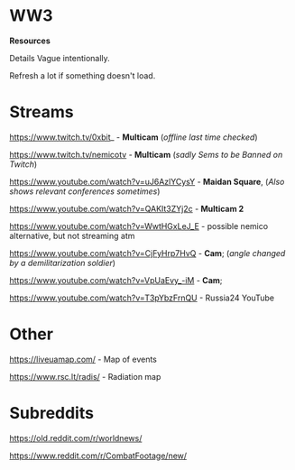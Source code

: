 # WW3
**Resources**

Details Vague intentionally.

Refresh a lot if something doesn't load.

# Streams

https://www.twitch.tv/0xbit_ - **Multicam** (_offline last time checked_)

https://www.twitch.tv/nemicotv - **Multicam** (_sadly Sems to be Banned on Twitch_)

https://www.youtube.com/watch?v=uJ6AzlYCysY - **Maidan Square**, (_Also shows relevant conferences sometimes_)

https://www.youtube.com/watch?v=QAKIt3ZYj2c - **Multicam 2**

https://www.youtube.com/watch?v=WwtHGxLeJ_E - possible nemico alternative, but not streaming atm


https://www.youtube.com/watch?v=CjFyHrp7HvQ - **Cam**; (_angle changed by a demilitarization soldier_)

https://www.youtube.com/watch?v=VpUaEvy_-iM - **Cam**;

https://www.youtube.com/watch?v=T3pYbzFrnQU - Russia24 YouTube


# Other
https://liveuamap.com/ - Map of events

https://www.rsc.lt/radis/ - Radiation map

# Subreddits

https://old.reddit.com/r/worldnews/

https://www.reddit.com/r/CombatFootage/new/
